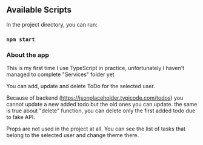## Available Scripts

In the project directory, you can run:

### `npm start`

### About the app

This is my first time I use TypeScript in practice, unfortunately I haven't managed to complete "Services" folder yet

You can add, update and delete ToDo for the selected user.

Because of backend (https://jsonplaceholder.typicode.com/todos) you cannot update a new added todo but the old ones you can update. the same is true about "delete" function, you can delete only the first added todo due to fake API.

Props are not used in the project at all. You can see the list of tasks that belong to the selected user and change theme there.
